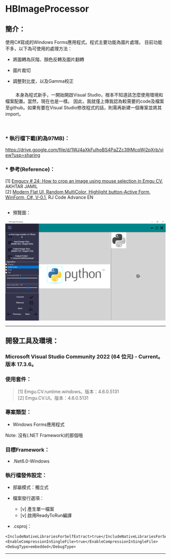 # HBImageProcessor

## 簡介：
使用C#寫成的Windows Forms應用程式。程式主要功能為圖片處理。 目前功能不多，以下為可使用的處理方法：  
- 將圖轉為灰階、顏色反轉及圖片翻轉
- 圖片裁切
- 調整對比度，以及Gamma校正
  
  ###
  

$\qquad$本身為程式新手，一開始開啟Visual Studio，根本不知道該怎麼使用環境和檔案配置。當然，現在也是一樣。
因此，我就僅上傳我認為較需要的code及檔案至github。如果有要在Visual Studio修改程式的話，則需再新建一個專案並將其import。

<br> 

### * 執行檔下載(約為97MB)：
<https://drive.google.com/file/d/1WJ4aXkFulhoBS4PaZZc39lMcqWj2pXrb/view?usp=sharing>


### * 參考(Reference)： 
[1] [Emgucv # 24: How to crop an image using mouse selection in Emgu CV](https://youtu.be/n4mjLiMiSmw), AKHTAR JAMIL  
[2] [Modern Flat UI, Random MultiColor, Highlight button-Active Form, WinForm, C#, V-0.1](https://youtu.be/BtOEztT1Qzk), RJ Code Advance EN  

  
##  

- 預覽圖：
<img src="./HBImageProcessor_preview.png">


---

## 開發工具及環境：  
  
### Microsoft Visual Studio Community 2022 (64 位元) - Current。版本 17.3.6。  
  
### 使用套件： 
> [1] Emgu.CV.runtime.windows。版本：4.6.0.5131  
> [2] Emgu.CV.UI。版本：4.6.0.5131  
  
### 專案類型：  
- Windows Forms應用程式  

Note: 沒有(.NET Framework)的那個哦
  
### 目標Framework：  
- .Net6.0-Windows

### 執行檔發佈設定： 
 
- 部屬模式：獨立式    
- 檔案發行選項：  
     - [v] 產生單一檔案  
     - [v] 啟用ReadyToRun編譯  
  
- .csproj：  
```
<IncludeNativeLibrariesForSelfExtract>true</IncludeNativeLibrariesForSelfExtract>
<EnableCompressionInSingleFile>true</EnableCompressionInSingleFile>
<DebugType>embedded</DebugType>
```

  
---
  
  

